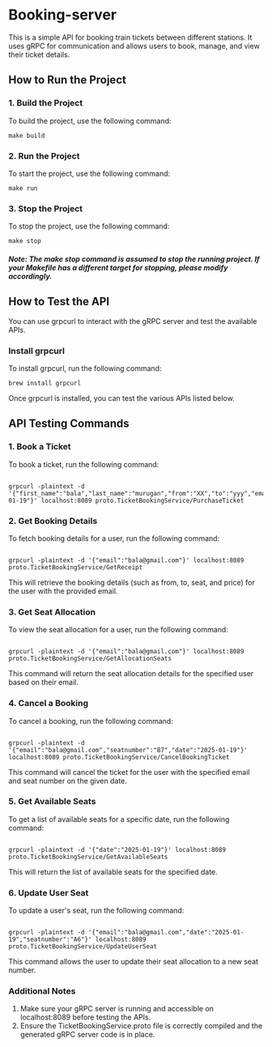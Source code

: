 # Booking-server

This is a simple API for booking train tickets between different stations. It uses gRPC for communication and allows users to book, manage, and view their ticket details.

## How to Run the Project
### 1. Build the Project 

To build the project, use the following command:

```
make build
```

### 2. Run the Project
To start the project, use the following command:

```
make run
```
### 3. Stop the Project
To stop the project, use the following command:

```
make stop
```
##### Note: The make stop command is assumed to stop the running project. If your Makefile has a different target for stopping, please modify accordingly.


## How to Test the API
You can use grpcurl to interact with the gRPC server and test the available APIs.

### Install grpcurl
To install grpcurl, run the following command:

```
brew install grpcurl
```

Once grpcurl is installed, you can test the various APIs listed below.

## API Testing Commands
### 1. Book a Ticket
To book a ticket, run the following command:

```

grpcurl -plaintext -d '{"first_name":"bala","last_name":"murugan","from":"XX","to":"yyy","email":"bala@gmail.com","date":"2025-01-19"}' localhost:8089 proto.TicketBookingService/PurchaseTicket

```


### 2. Get Booking Details
To fetch booking details for a user, run the following command:

```

grpcurl -plaintext -d '{"email":"bala@gmail.com"}' localhost:8089 proto.TicketBookingService/GetReceipt

```
This will retrieve the booking details (such as from, to, seat, and price) for the user with the provided email.

### 3. Get Seat Allocation
To view the seat allocation for a user, run the following command:

```

grpcurl -plaintext -d '{"email":"bala@gmail.com"}' localhost:8089 proto.TicketBookingService/GetAllocationSeats

```
This command will return the seat allocation details for the specified user based on their email.


### 4. Cancel a Booking
To cancel a booking, run the following command:

```

grpcurl -plaintext -d '{"email":"bala@gmail.com","seatnumber":"B7","date":"2025-01-19"}' localhost:8089 proto.TicketBookingService/CancelBookingTicket

```

This command will cancel the ticket for the user with the specified email and seat number on the given date.

### 5. Get Available Seats
To get a list of available seats for a specific date, run the following command:

```

grpcurl -plaintext -d '{"date":"2025-01-19"}' localhost:8089 proto.TicketBookingService/GetAvailableSeats

```
This will return the list of available seats for the specified date.


### 6. Update User Seat
To update a user's seat, run the following command:

```

grpcurl -plaintext -d '{"email":"bala@gmail.com","date":"2025-01-19","seatnumber":"A6"}' localhost:8089 proto.TicketBookingService/UpdateUserSeat

```
This command allows the user to update their seat allocation to a new seat number.


### Additional Notes
1. Make sure your gRPC server is running and accessible on localhost:8089 before testing the APIs.
2. Ensure the TicketBookingService.proto file is correctly compiled and the generated gRPC server code is in place.



